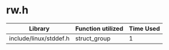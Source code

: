 # rw.h

| Library | Function utilized | Time Used |
| - | - | - |
| include/linux/stddef.h | struct_group | 1 |
